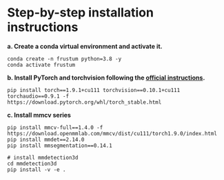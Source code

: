 # Step-by-step installation instructions

**a. Create a conda virtual environment and activate it.**
```shell
conda create -n frustum python=3.8 -y
conda activate frustum
```

**b. Install PyTorch and torchvision following the [official instructions](https://pytorch.org/).**
```shell
pip install torch==1.9.1+cu111 torchvision==0.10.1+cu111 torchaudio==0.9.1 -f https://download.pytorch.org/whl/torch_stable.html

```
**c. Install mmcv series**
```shell
pip install mmcv-full==1.4.0 -f https://download.openmmlab.com/mmcv/dist/cu111/torch1.9.0/index.html
pip install mmdet==2.14.0
pip install mmsegmentation==0.14.1

# install mmdetection3d
cd mmdetection3d
pip install -v -e .
```
